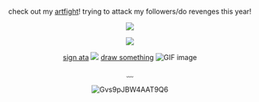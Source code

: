 <div align="center">

  check out my [artfight](https://artfight.net/~stickmasterluke)! trying to attack my followers/do revenges this year!
  
  ![](https://komarev.com/ghpvc/?username=devimccallion&label=Page+Views&color=bd1864) 
  
  ![](https://github.com/user-attachments/assets/2e377dcf-454c-4778-aec6-e06c711f0cae)


   [sign ata](https://007n7.atabook.org) ![](https://github.com/user-attachments/assets/644413de-b3d1-41af-9993-8db6c21a7250)
 [draw something](https://7314.straw.page) ![GIF image](https://github.com/user-attachments/assets/df173a5e-108e-4fef-a935-e404ec2b05a9)

  
  ﹏ 

![Gvs9pJBW4AAT9Q6](https://github.com/user-attachments/assets/b7fc9fff-641f-4d2e-8c5e-1e13c6f4ab0f)


  </div>
